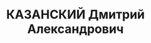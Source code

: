 ---
title: КАЗАНСКИЙ Дмитрий Александрович
description: '1901 р., м. Горький (Росія), росіянин, освіта середня. Проживав у м.
  Кам’янці-Подільському, військовослужбовець.

  Заарештований 16.10.37. Звинувачення: член контрреволюційної організації. Військколегією
  Верховного Суду СРСР 27.12.37 засуджений до розстрілу з конфіскацією майна. Вирок
  виконаний.

  Реабілітований військколегією Верховного Суду СРСР 06.06.59.'
---